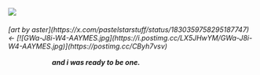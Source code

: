 ![](https://wilardo.crd.co/assets/images/gallery22/665c69e4.gif?v=d19c95ca)


<p align="center"> <h6>[art by aster](https://x.com/pastelstarstuff/status/1830359758295187747) <-
 [![GWa-J8i-W4-AAYMES.jpg](https://i.postimg.cc/LX5JHwYM/GWa-J8i-W4-AAYMES.jpg)](https://postimg.cc/CByh7vsv)

ㅤㅤ ㅤㅤㅤ ㅤ ***and i was ready to be one.***
